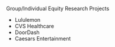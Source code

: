 Group/Individual Equity Research Projects

- Lululemon
- CVS Healthcare
- DoorDash
- Caesars Entertainment
